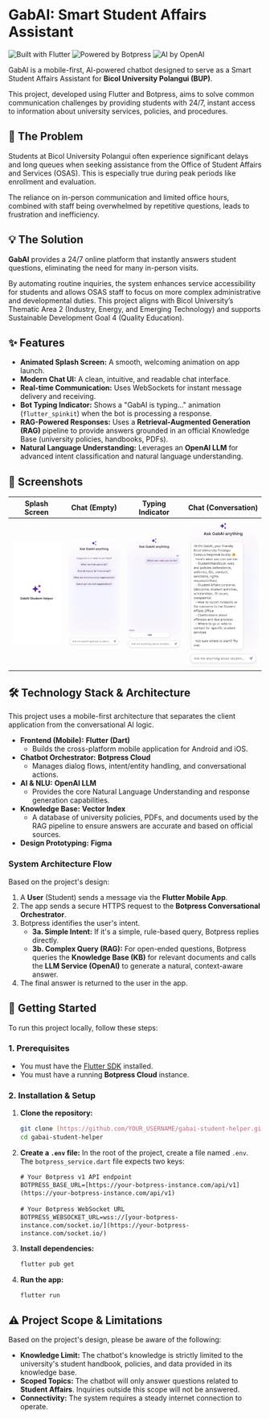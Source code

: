 # GabAI: Smart Student Affairs Assistant

![Built with Flutter](https://img.shields.io/badge/Built%20with-Flutter-02569B?logo=flutter)
![Powered by Botpress](https://img.shields.io/badge/Powered%20by-Botpress-1F2937?logo=botpress)
![AI by OpenAI](https://img.shields.io/badge/AI-OpenAI-412991?logo=openai)

GabAI is a mobile-first, AI-powered chatbot designed to serve as a Smart Student Affairs Assistant for **Bicol University Polangui (BUP)**.

This project, developed using Flutter and Botpress, aims to solve common communication challenges by providing students with 24/7, instant access to information about university services, policies, and procedures.

## 🎯 The Problem

Students at Bicol University Polangui often experience significant delays and long queues when seeking assistance from the Office of Student Affairs and Services (OSAS). This is especially true during peak periods like enrollment and evaluation.

The reliance on in-person communication and limited office hours, combined with staff being overwhelmed by repetitive questions, leads to frustration and inefficiency.

## 💡 The Solution

**GabAI** provides a 24/7 online platform that instantly answers student questions, eliminating the need for many in-person visits.

By automating routine inquiries, the system enhances service accessibility for students and allows OSAS staff to focus on more complex administrative and developmental duties. This project aligns with Bicol University’s Thematic Area 2 (Industry, Energy, and Emerging Technology) and supports Sustainable Development Goal 4 (Quality Education).

## ✨ Features

- **Animated Splash Screen:** A smooth, welcoming animation on app launch.
- **Modern Chat UI:** A clean, intuitive, and readable chat interface.
- **Real-time Communication:** Uses WebSockets for instant message delivery and receiving.
- **Bot Typing Indicator:** Shows a "GabAI is typing..." animation (`flutter_spinkit`) when the bot is processing a response.
- **RAG-Powered Responses:** Uses a **Retrieval-Augmented Generation (RAG)** pipeline to provide answers grounded in an official Knowledge Base (university policies, handbooks, PDFs).
- **Natural Language Understanding:** Leverages an **OpenAI LLM** for advanced intent classification and natural language understanding.

## 📱 Screenshots

|                Splash Screen                |                   Chat (Empty)                   |              Typing Indicator               |              Chat (Conversation)              |
| :-----------------------------------------: | :----------------------------------------------: | :-----------------------------------------: | :-------------------------------------------: |
| <img src="./assets/splash.jpg" width="250"> | <img src="./assets/chatscreeen.jpg" width="250"> | <img src="./assets/typing.jpg" width="250"> | <img src="./assets/response.jpg" width="250"> |

## 🛠️ Technology Stack & Architecture

This project uses a mobile-first architecture that separates the client application from the conversational AI logic.

- **Frontend (Mobile):** **Flutter (Dart)**
  - Builds the cross-platform mobile application for Android and iOS.
- **Chatbot Orchestrator:** **Botpress Cloud**
  - Manages dialog flows, intent/entity handling, and conversational actions.
- **AI & NLU:** **OpenAI LLM**
  - Provides the core Natural Language Understanding and response generation capabilities.
- **Knowledge Base:** **Vector Index**
  - A database of university policies, PDFs, and documents used by the RAG pipeline to ensure answers are accurate and based on official sources.
- **Design Prototyping:** **Figma**

### System Architecture Flow

Based on the project's design:

1.  A **User** (Student) sends a message via the **Flutter Mobile App**.
2.  The app sends a secure HTTPS request to the **Botpress Conversational Orchestrator**.
3.  Botpress identifies the user's intent.
    - **3a. Simple Intent:** If it's a simple, rule-based query, Botpress replies directly.
    - **3b. Complex Query (RAG):** For open-ended questions, Botpress queries the **Knowledge Base (KB)** for relevant documents and calls the **LLM Service (OpenAI)** to generate a natural, context-aware answer.
4.  The final answer is returned to the user in the app.

## 🚀 Getting Started

To run this project locally, follow these steps:

### 1. Prerequisites

- You must have the [Flutter SDK](https://flutter.dev/docs/get-started/install) installed.
- You must have a running **Botpress Cloud** instance.

### 2. Installation & Setup

1.  **Clone the repository:**

    ```sh
    git clone [https://github.com/YOUR_USERNAME/gabai-student-helper.git](https://github.com/YOUR_USERNAME/gabai-student-helper.git)
    cd gabai-student-helper
    ```

2.  **Create a `.env` file:**
    In the root of the project, create a file named `.env`. The `botpress_service.dart` file expects two keys:

    ```.env
    # Your Botpress v1 API endpoint
    BOTPRESS_BASE_URL=[https://your-botpress-instance.com/api/v1](https://your-botpress-instance.com/api/v1)

    # Your Botpress WebSocket URL
    BOTPRESS_WEBSOCKET_URL=wss://[your-botpress-instance.com/socket.io/](https://your-botpress-instance.com/socket.io/)
    ```

3.  **Install dependencies:**

    ```sh
    flutter pub get
    ```

4.  **Run the app:**
    ```sh
    flutter run
    ```

## ⚠️ Project Scope & Limitations

Based on the project's design, please be aware of the following:

- **Knowledge Limit:** The chatbot's knowledge is strictly limited to the university's student handbook, policies, and data provided in its knowledge base.
- **Scoped Topics:** The chatbot will only answer questions related to **Student Affairs**. Inquiries outside this scope will not be answered.
- **Connectivity:** The system requires a steady internet connection to operate.
